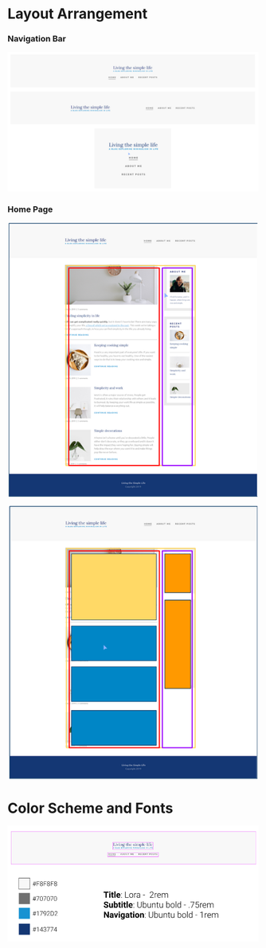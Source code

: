 # Layout Arrangement

### Navigation Bar

<p align="center">
    <img src="https://github.com/Jplaudir8/Front-end-exercises/blob/master/Practicing/Responsive%20Site%201%20(Flexbox)/Arrangement.png" width="900" alt="" title="Arrangement">
</p>

### Home Page

<p align="center">
    <img src="https://github.com/Jplaudir8/Front-end-exercises/blob/master/Practicing/Responsive%20Site%201%20(Flexbox)/ArrangementOfPage1_NoBoxes.png" width="500" alt="" title="Arrangement">
</p>

<p align="center">
    <img src="https://github.com/Jplaudir8/Front-end-exercises/blob/master/Practicing/Responsive%20Site%201%20(Flexbox)/ArrangementOfPage1.png" width="500" alt="" title="Arrangement">
</p>

# Color Scheme and Fonts

<p align="center">
    <img src="https://github.com/Jplaudir8/Front-end-exercises/blob/master/Practicing/Responsive%20Site%201%20(Flexbox)/ColorandFontScheme.png" width="700" alt="" title="Color and Font Scheme">
</p>
